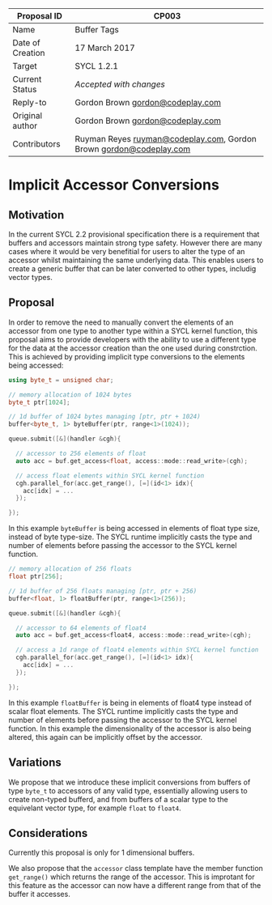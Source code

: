 | Proposal ID | CP003 |
|-------------|--------|
| Name | Buffer Tags |
| Date of Creation | 17 March 2017 |
| Target | SYCL 1.2.1 |
| Current Status | *Accepted with changes* |
| Reply-to | Gordon Brown <gordon@codeplay.com> |
| Original author | Gordon Brown <gordon@codeplay.com> |
| Contributors | Ruyman Reyes <ruyman@codeplay.com>, Gordon Brown <gordon@codeplay.com> |

# Implicit Accessor Conversions

## Motivation

In the current SYCL 2.2 provisional specification there is a requirement that buffers and accessors maintain strong type safety. However there are many cases where it would be very benefitial for users to alter the type of an accessor whilst maintaining the same underlying data. This enables users to create a generic buffer that can be later converted to other types, includig vector types.

## Proposal

In order to remove the need to manually convert the elements of an accessor from one type to another type within a SYCL kernel function, this proposal aims to provide developers with the ability to use a different type for the data at the accessor creation than the one used during constrction. This is achieved by providing implicit type conversions to the elements being accessed:

```cpp
using byte_t = unsigned char;

// memory allocation of 1024 bytes
byte_t ptr[1024];

// 1d buffer of 1024 bytes managing [ptr, ptr + 1024)
buffer<byte_t, 1> byteBuffer(ptr, range<1>(1024));

queue.submit([&](handler &cgh){

  // accessor to 256 elements of float
  auto acc = buf.get_access<float, access::mode::read_write>(cgh);

  // access float elements within SYCL kernel function
  cgh.parallel_for(acc.get_range(), [=](id<1> idx){
    acc[idx] = ...
  });

});
```

In this example `byteBuffer` is being accessed in elements of float type size, instead of byte type-size. The SYCL runtime implicitly casts the type and number of elements before passing the accessor to the SYCL kernel function.

```cpp
// memory allocation of 256 floats
float ptr[256];

// 1d buffer of 256 floats managing [ptr, ptr + 256)
buffer<float, 1> floatBuffer(ptr, range<1>(256));

queue.submit([&](handler &cgh){

  // accessor to 64 elements of float4
  auto acc = buf.get_access<float4, access::mode::read_write>(cgh);

  // access a 1d range of float4 elements within SYCL kernel function
  cgh.parallel_for(acc.get_range(), [=](id<1> idx){
    acc[idx] = ...
  });

});
```

In this example `floatBuffer` is being in elements of float4 type instead of scalar float elements. The SYCL runtime implicitly casts the type and number of elements before passing the accessor to the SYCL kernel function. In this example the dimensionality of the accessor is also being altered, this again can be implicitly offset by the accessor.

## Variations

We propose that we introduce these implicit conversions from buffers of type `byte_t` to accessors of any valid type, essentially allowing users to create non-typed bufferd, and  from buffers of a scalar type to the equivelant vector type, for example `float` to `float4`.

## Considerations

Currently this proposal is only for 1 dimensional buffers.

We also propose that the `accessor` class template have the member function `get_range()` which returns the range of the accessor. This is improtant for this feature as the accessor can now have a different range from that of the buffer it accesses.
